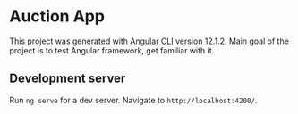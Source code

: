 # Auction App

This project was generated with [Angular CLI](https://github.com/angular/angular-cli) version 12.1.2.
Main goal of the project is to test Angular framework, get familiar with it.

## Development server

Run `ng serve` for a dev server. Navigate to `http://localhost:4200/`.
